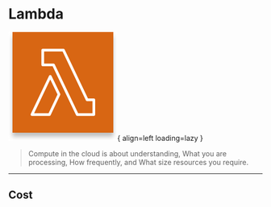 # Lambda

![lambda](AWS-Lambda_light-bg.svg){ align=left loading=lazy }
> Compute in the cloud is about understanding, What you are processing, How frequently, and What size resources you require.
 
---
 

## Cost